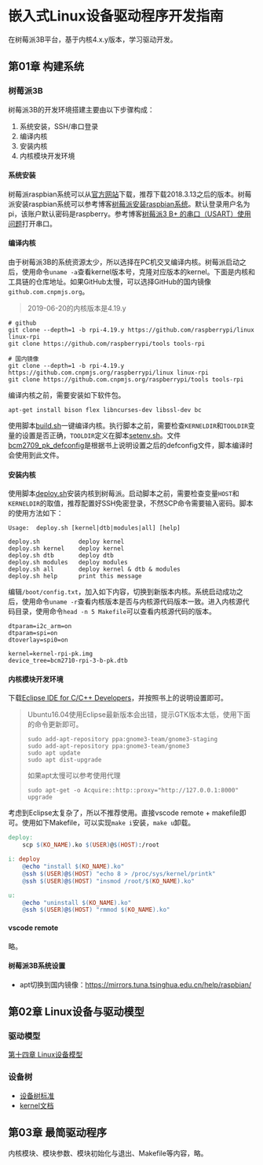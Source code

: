 # 嵌入式Linux设备驱动程序开发指南

在树莓派3B平台，基于内核4.x.y版本，学习驱动开发。

## 第01章 构建系统

### 树莓派3B

树莓派3B的开发环境搭建主要由以下步骤构成：
1. 系统安装，SSH/串口登录
2. 编译内核
3. 安装内核
4. 内核模块开发环境

#### 系统安装

树莓派raspbian系统可以从[官方网站](http://downloads.raspberrypi.org/raspbian_lite/images/)下载，推荐下载2018.3.13之后的版本。树莓派安装raspbian系统可以参考博客[树莓派安装raspbian系统](https://blog.csdn.net/qq_34672033/article/details/88389951)。默认登录用户名为pi，该账户默认密码是raspberry。参考博客[树莓派3 B+ 的串口（USART）使用问题](https://www.cnblogs.com/uestc-mm/p/7204429.html)打开串口。

#### 编译内核

由于树莓派3B的系统资源太少，所以选择在PC机交叉编译内核。树莓派启动之后，使用命令`uname -a`查看kernel版本号，克隆对应版本的kernel。下面是内核和工具链的仓库地址。如果GitHub太慢，可以选择GitHub的国内镜像`github.com.cnpmjs.org`。

> 2019-06-20的内核版本是4.19.y

```shell
# github
git clone --depth=1 -b rpi-4.19.y https://github.com/raspberrypi/linux linux-rpi
git clone https://github.com/raspberrypi/tools tools-rpi

# 国内镜像
git clone --depth=1 -b rpi-4.19.y https://github.com.cnpmjs.org/raspberrypi/linux linux-rpi
git clone https://github.com.cnpmjs.org/raspberrypi/tools tools-rpi
```

编译内核之前，需要安装如下软件包。

```shell
apt-get install bison flex libncurses-dev libssl-dev bc
```

使用脚本[build.sh](kernel/build.sh)一键编译内核。执行脚本之前，需要检查`KERNELDIR`和`TOOLDIR`变量的设置是否正确，`TOOLDIR`定义在脚本[setenv.sh](kernel/setenv.sh)。文件[bcm2709_pk_defconfig](kernel/bcm2709_pk_defconfig)是根据书上说明设置之后的defconfig文件，脚本编译时会使用到此文件。

#### 安装内核

使用脚本[deploy.sh](kernel/deploy.sh)安装内核到树莓派。启动脚本之前，需要检查变量`HOST`和`KERNELDIR`的取值，推荐配置好SSH免密登录，不然SCP命令需要输入密码。脚本的使用方法如下：

```shell
Usage:  deploy.sh [kernel|dtb|modules|all] [help]

deploy.sh           deploy kernel
deploy.sh kernel    deploy kernel
deploy.sh dtb       deploy dtb
deploy.sh modules   deploy modules
deploy.sh all       deploy kernel & dtb & modules
deploy.sh help      print this message
```

编辑`/boot/config.txt`，加入如下内容，切换到新版本内核。系统启动成功之后，使用命令`uname -r`查看内核版本是否与内核源代码版本一致。进入内核源代码目录，使用命令`head -n 5 Makefile`可以查看内核源代码的版本。

```shell
dtparam=i2c_arm=on
dtparam=spi=on
dtoverlay=spi0=on

kernel=kernel-rpi-pk.img
device_tree=bcm2710-rpi-3-b-pk.dtb
```

#### 内核模块开发环境

下载[Eclipse IDE for C/C++ Developers](https://www.eclipse.org/downloads/packages/)，并按照书上的说明设置即可。

> Ubuntu16.04使用Eclipse最新版本会出错，提示GTK版本太低，使用下面的命令更新即可。
> ```shell
> sudo add-apt-repository ppa:gnome3-team/gnome3-staging
> sudo add-apt-repository ppa:gnome3-team/gnome3
> sudo apt update
> sudo apt dist-upgrade
> ```
> 如果apt太慢可以参考使用代理
> ```shell
> sudo apt-get -o Acquire::http::proxy="http://127.0.0.1:8000" upgrade
> ```

考虑到Eclipse太复杂了，所以不推荐使用。直接vscode remote + makefile即可。使用如下Makefile，可以实现`make i`安装，`make u`卸载。

```makefile
deploy:
	scp $(KO_NAME).ko $(USER)@$(HOST):/root

i: deploy
	@echo "install $(KO_NAME).ko"
	@ssh $(USER)@$(HOST) "echo 8 > /proc/sys/kernel/printk"
	@ssh $(USER)@$(HOST) "insmod /root/$(KO_NAME).ko"

u:
	@echo "uninstall $(KO_NAME).ko"
	@ssh $(USER)@$(HOST) "rmmod $(KO_NAME).ko"
```

#### vscode remote

略。

#### 树莓派3B系统设置

* apt切换到国内镜像：https://mirrors.tuna.tsinghua.edu.cn/help/raspbian/


## 第02章 Linux设备与驱动模型

### 驱动模型

[第十四章 Linux设备模型](../linux-device-drivers-v3/README.md#第十四章-linux设备模型)

### 设备树

* [设备树标准](https://github.com/devicetree-org/devicetree-specification/releases)
* [kernel文档](https://www.kernel.org/doc/html/latest/devicetree/)

## 第03章 最简驱动程序

内核模块、模块参数、模块初始化与退出、Makefile等内容，略。
